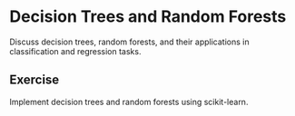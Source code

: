 # Decision Trees and Random Forests

Discuss decision trees, random forests, and their applications in classification and regression tasks.

## Exercise

Implement decision trees and random forests using scikit-learn.